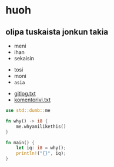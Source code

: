 # huoh
## olipa tuskaista jonkun takia
* meni
* ihan
* sekaisin
- tosi
- moni
- `asia`

* [gitlog.txt](https://github.com/iritmaximus/ot-harjoitustyo/blob/main/laskarit/viikko1/gitlog.txt)
* [komentorivi.txt](https://github.com/iritmaximus/ot-harjoitustyo/blob/main/laskarit/viikko1/komentorivi.txt)

```rust
use std::dumb::me

fn why() -> i8 {
    me.whyamilikethis()
}

fn main() {
    let iq: i8 = why();
    println!("{}", iq);
}
```
